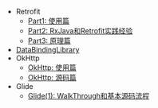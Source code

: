 * Retrofit
  * [Part1: 使用篇](网络库：Retrofit（一）：使用篇.md)
  * [Part2: RxJava和Retrofit实践经验](网络库：Retrofit（二）：RxJava和Retrofit实践经验.md)
  * [Part3: 原理篇](网络库：Retrofit（三）：原理篇.md)
* [DataBindingLibrary](Android的MVVM设计模式：DataBindingLibrary原理分析.md)
* OkHttp
  * [OkHttp: 使用篇](OkHttp（一）：使用篇.md)
  * [OkHttp: 源码篇](网络库：OkHttp3源码阅读.md)
* Glide
  * [Glide(1): WalkThrough和基本源码流程](Glide.md)




